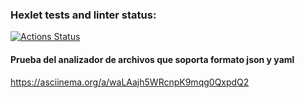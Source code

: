 ### Hexlet tests and linter status:
[![Actions Status](https://github.com/Porico94/fullstack-javascript-project-103/actions/workflows/hexlet-check.yml/badge.svg)](https://github.com/Porico94/fullstack-javascript-project-103/actions)

#### Prueba del analizador de archivos que soporta formato json y yaml
https://asciinema.org/a/waLAajh5WRcnpK9mqg0QxpdQ2
